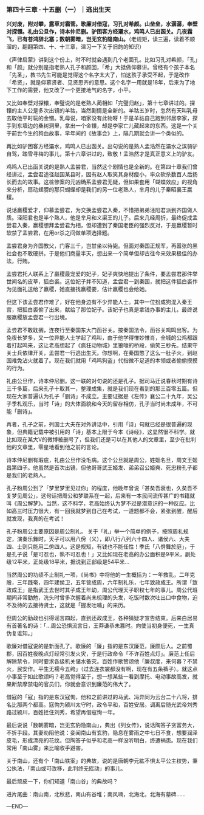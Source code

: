 ### 第四十三章 · 十五删（一）｜逃出生天

**兴对废，附对攀，露草对霜菅。歌廉对借寇，习孔对希颜。山垒垒，水潺潺，奉壁对探镮。礼由公旦作，诗本仲尼删。驴困客方经灞水，鸡鸣人已出函关。几夜霜飞，已有苍鸿辞北塞；数朝雾暗，岂无玄豹隐南山。**（老规矩，读三遍，读着不顺溜的，翻翻第四、十、十三章，温习一下关于旧韵的知识）

《声律启蒙》讲到这个份上，时不时就会遇到几个老面孔。比如习孔对希颜，「孔」和「颜」就分别是指老熟人孔子和颜回，「希」大抵做仰慕讲。曾经有个孩子本名「先圣」，教书先生可能是觉得这个名字太大了，怕这孩子承受不起，于是改作「希贤」，就是仰慕贤者、见贤思齐的意思。这个名字一用就是18年，后来为了地下工作的需要，他又改了一个更接地气的名字，小平。

又比如奉壁对探镮，奉璧说的是老熟人蔺相如「完璧归赵」，第十七章讲过的。探镮的主人公是多次出镜的羊祜，当然剧情是全新的。羊祜五岁时，忽然有天叫乳母去取他平时玩的金镮。乳母说，咱家没有此物呀！于是羊祜自己跑到邻居李家，探手到东墙边的桑树洞里，拿出一个金镮，却是李家亡儿藏起来的东西。这是一个关于前世今生的狗血故事，早年间的《故事会》上，隔几期就会讲一个类似的。

再比如驴困客方经灞水，鸡鸣人已出函关。出句说的是熟人孟浩然在灞水之滨骑驴自驾，踏雪寻梅的事儿，第十六章讲过的，致敬！孟浩然才是真正意义上的驴友。

鸡鸣人已出函关说的是熟人孟尝君，当然这个剧情也是全新的。在第四十章我们曾经讲过，孟尝君途径赵国某县时，因有赵人取笑其身材瘦小，率众砍杀数百人后扬长而去的故事。这桩惨案的元凶确系孟尝君无疑，但如果套用「蝴蝶效应」的视角来分析，扇动翅膀的那只蝴蝶却是我们的另一位老熟人，芈月的儿子秦昭襄王嬴稷。

说话嬴稷爱才，仰慕孟尝君，为交换孟尝君入秦，不惜把弟弟泾阳君派到齐国做人质。泾阳君也是半个熟人，他是芈月和义渠王的儿子。后来几经周折，最终促成孟尝君入秦，嬴稷想拜孟尝君为相，但却遭到了秦国老臣的强烈反对，于是嬴稷暂时软禁了孟尝君，在用or杀之间做单项选择题。

孟尝君身为齐国教父，门客三千，岂甘坐以待毙。但面对秦国正规军，再嚣张的黑社会也不敢硬拼。于是他们商量半天，想出来一个简单但却古往今来效果极佳的办法，行贿。

孟尝君托人联系上了嬴稷最宠爱的妃子，妃子爽快地提出了条件，要孟尝君那件举世闻名的皮草，狐白裘。这位妃子并不知道，孟尝君一到秦国，就把这件狐白裘作为见面礼送给了嬴稷，她直接找嬴稷要，估计嬴稷也会给她。

但这下该孟尝君作难了，好在他身边有不少异能人士。其中一位扮成狗混入秦王宫，把狐白裘偷了出来，献给了那位妃子。该妃子也真是拿钱办事的主儿，最终说服嬴稷放孟尝君一行出境。

孟尝君不敢耽搁，连夜行至秦国东大门函谷关。按秦国法令，函谷关鸡鸣出客。为免夜长梦多，又一位异能人士学起了鸡叫，由于他学得惟妙惟肖，全城的公鸡都跟着打起鸣来，这让老高想起了《疯狂动物城》里狼嚎的桥段，偷笑三秒先。结果守关士兵依律开关，孟尝君一行逃出生天。你想啊，在秦国憋了这么一肚子火，到赵国难免沾火就着了。现在我们就用「鸡鸣狗盗」代指微不足道的本领或者偷偷摸摸的行为。

礼由公旦作，诗本仲尼删。这一联的对句说的还是孔子。据司马迁说春秋时期有诗三千多篇，后来孔子十取其一，整理成集，就是我们现在看到的那三百零五篇。但现在大家普遍认为孔子「删诗」不成立。主要证据是《左传》襄公二十九年，吴公子季札观乐，当时「诗」的大体面貌和今天的留存相仿，孔子当时尚未成年，不可能「删诗」。

再者，孔子之前，列国士大夫在对外讲话中，引用「诗」句就已经是很普遍的现象，但典籍记载中被引用的「诗」基本上限于今本《诗经》，这显然很不科学。就比如现在某大V的微博被删号了，但我们还是可以在其他人的文章里，至少在批判他的文章里，零星地看到他之前的言论。

诗本仲尼删有瑕疵，礼由公旦作没毛病。这个公旦就是周公，姓姬名旦，周文王姬昌第四子。他虽然是首次出镜，但他哥哥武王姬发、弟弟召公姬奭、死忠粉孔子都是我们的老熟人。

孔子粉周公到了「梦里梦里见过你」的程度，他晚年曾说「甚矣吾衰也，久矣吾不复梦见周公」，这句话把周公和梦联系在一起，后来有一本民间流传甚广的书籍就叫《周公解梦》。当然，这不科学，老高始终认为梦不过是潜意识的一种反应。比如高三时压力很大，有一回我就梦到自己在考试，一道题都不会，紧张到醒，醒后就发现，我真的在考试！

孔子粉周公主要原因是周公制礼。 关于「礼」举一个简单的例子，按照周礼规定，演奏乐舞时，天子可以用八佾（义），即八行八列六十四人、诸侯六、大夫四、士则只能用二佾四人。这是规矩，有钱也不能任性！季氏「八佾舞於庭」，于是孔子说「是可忍也，孰不可忍也！」又比如现在老高的办公面积是9平米，副处级12平米，正处级18平米，据说到正部级是54平米…

当然周公的功绩不止制礼一项，《尚书》中将他的一生概括为：一年救乱，二年克殷，三年践奄，四年建侯卫，五年营成周，六年制礼乐，七年致政成王。所谓「致政成王」是指武王去世时其子成王年幼，周公代理天子职权七年的事儿。周公代班期间非常勤勉，洗头时曾多次握着尚未梳理的头发，吃饭时数次吐出口中食物，迫不及待的去接待贤士，这就是「握发吐哺」的来历。

但周公的勤政也引得谣言四起，直到还政成王，各种猜疑才宣告结束。后来白居易有首著名的诗：「…周公恐惧流言日，王莽谦恭未篡时。向使当初身便死，一生真伪复谁知。」

歌廉对借寇说的是新面孔了。歌廉的「廉」指的是东汉廉范，廉颇后人。之前蜀郡，因百姓夜晚点灯经常引发火灾，于是行政命令「不许百姓点灯」。廉范上任后解除禁令，同时要求各级机关储水备灾。百姓作歌赞颂他「廉叔度，来何暮？不禁火，民安作。平生无襦今五绔」（过去连衣裳都没有啊，现在有五条裤子）。就这点小事至于如此歌颂吗？老高觉得至于，想一想某些一看到摩托、电动事故高发，就果断禁摩禁电的官员们，你就会意识到廉范的伟大了。

借寇的「寇」指的是东汉寇恂，他和之前讲过的马武、冯异同为云台二十八将，排名比那两个都高。寇恂为颍川太守时，政令平和，百姓安居。调离后随光武帝刘秀路过颍川，百姓拦住刘秀，希望再借寇恂一年。

最后说说「数朝雾暗，岂无玄豹隐南山」，典出《列女传》，说话陶答子贪富务大，不折手段。其妻劝阻他说：妾闻南山有玄豹，隐息在雾雨之中七日不食，想要润泽皮毛，形成漂亮的花纹。但陶答子似乎和老高一样没听明白，终遭祸患。现在我们常用「南山雾」来比喻收手避害。

关于南山，还有个「南山铁案」的典故，说的是唐朝李元紘不惧太平公主权势，秉公执法，「南山或可改移，此判终无摇动」的事儿。

最后顽皮一下，你们知道「南山谷」的典故吗？

进片尾曲：南山南，北秋悲，南山有谷堆；南风喃，北海北，北海有墓碑......

—END—
